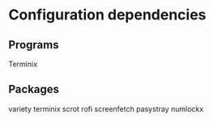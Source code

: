 # Configuration dependencies

## Programs

Terminix

## Packages

variety
terminix
scrot
rofi
screenfetch
pasystray
numlockx
